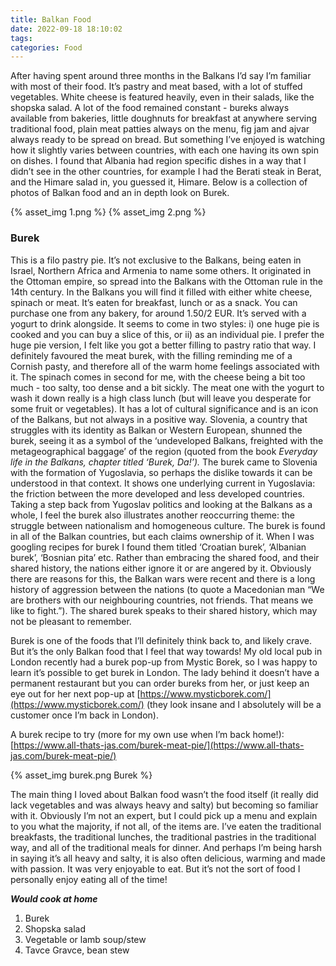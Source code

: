 ```yaml
---
title: Balkan Food
date: 2022-09-18 18:10:02
tags:
categories: Food
---
```

After having spent around three months in the Balkans I’d say I’m familiar with most of their food. It’s pastry and meat based, with a lot of stuffed vegetables. White cheese is featured heavily, even in their salads, like the shopska salad. A lot of the food remained constant - bureks always available from bakeries, little doughnuts for breakfast at anywhere serving traditional food, plain meat patties always on the menu, fig jam and ajvar always ready to be spread on bread. But something I’ve enjoyed is watching how it slightly varies between countries, with each one having its own spin on dishes. I found that Albania had region specific dishes in a way that I didn’t see in the other countries, for example I had the Berati steak in Berat, and the Himare salad in, you guessed it, Himare. Below is a collection of photos of Balkan food and an in depth look on Burek.

{% asset_img 1.png %}
{% asset_img 2.png %}

### Burek

This is a filo pastry pie. It’s not exclusive to the Balkans, being eaten in Israel, Northern Africa and Armenia to name some others. It originated in the Ottoman empire, so spread into the Balkans with the Ottoman rule in the 14th century. In the Balkans you will find it filled with either white cheese, spinach or meat. It’s eaten for breakfast, lunch or as a snack. You can purchase one from any bakery, for around 1.50/2 EUR. It’s served with a yogurt to drink alongside. It seems to come in two styles: i) one huge pie is cooked and you can buy a slice of this, or ii) as an individual pie. I prefer the huge pie version, I felt like you got a better filling to pastry ratio that way. I definitely favoured the meat burek, with the filling reminding me of a Cornish pasty, and therefore all of the warm home feelings associated with it. The spinach comes in second for me, with the cheese being a bit too much - too salty, too dense and a bit sickly. The meat one with the yogurt to wash it down really is a high class lunch (but will leave you desperate for some fruit or vegetables). It has a lot of cultural significance and is an icon of the Balkans, but not always in a positive way. Slovenia, a country that struggles with its identity as Balkan or Western European, shunned the burek, seeing it as a symbol of the ‘undeveloped Balkans, freighted with the metageographical baggage’ of the region (quoted from the book *Everyday life in the Balkans, chapter titled ‘Burek, Da!’).* The burek came to Slovenia with the formation of Yugoslavia, so perhaps the dislike towards it can be understood in that context. It shows one underlying current in Yugoslavia: the friction between the more developed and less developed countries. Taking a step back from Yugoslav politics and looking at the Balkans as a whole, I feel the burek also illustrates another reoccurring theme: the struggle between nationalism and homogeneous culture. The burek is found in all of the Balkan countries, but each claims ownership of it. When I was googling recipes for burek I found them titled ‘Croatian burek’, ‘Albanian burek’, ‘Bosnian pita’ etc. Rather than embracing the shared food, and their shared history, the nations either ignore it or are angered by it. Obviously there are reasons for this, the Balkan wars were recent and there is a long history of aggression between the nations (to quote a Macedonian man “We are brothers with our neighbouring countries, not friends. That means we like to fight.”). The shared burek speaks to their shared history, which may not be pleasant to remember.

Burek is one of the foods that I’ll definitely think back to, and likely crave. But it’s the only Balkan food that I feel that way towards! My old local pub in London recently had a burek pop-up from Mystic Borek, so I was happy to learn it’s possible to get burek in London. The lady behind it doesn’t have a permanent restaurant but you can order bureks from her, or just keep an eye out for her next pop-up at [https://www.mysticborek.com/](https://www.mysticborek.com/) (they look insane and I absolutely will be a customer once I’m back in London).

A burek recipe to try (more for my own use when I’m back home!): [https://www.all-thats-jas.com/burek-meat-pie/](https://www.all-thats-jas.com/burek-meat-pie/)

{% asset_img burek.png Burek %}

The main thing I loved about Balkan food wasn’t the food itself (it really did lack vegetables and was always heavy and salty) but becoming so familiar with it. Obviously I’m not an expert, but I could pick up a menu and explain to you what the majority, if not all, of the items are. I’ve eaten the traditional breakfasts, the traditional lunches, the traditional pastries in the traditional way, and all of the traditional meals for dinner. And perhaps I’m being harsh in saying it’s all heavy and salty, it is also often delicious, warming and made with passion. It was very enjoyable to eat. But it’s not the sort of food I personally enjoy eating all of the time!

***Would cook at home***
1. Burek
2. Shopska salad
3. Vegetable or lamb soup/stew
4. Tavce Gravce, bean stew